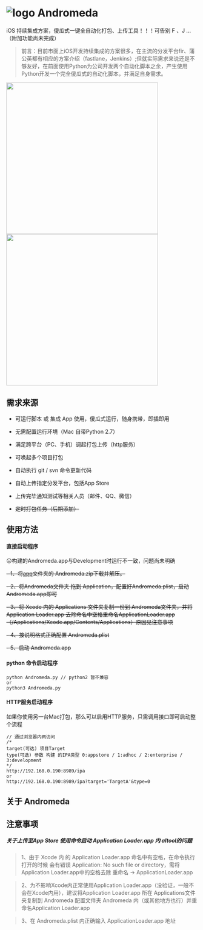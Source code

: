 # ![logo](https://github.com/liucaide/Andromeda/blob/master/imags/Andromeda.png)  Andromeda
iOS 持续集成方案，傻瓜式一键全自动化打包、上传工具！！！可告别 F 、J ...（附加功能尚未完成）
> 前言：目前市面上iOS开发持续集成的方案很多，在主流的分发平台fir、蒲公英都有相应的方案介绍（fastlane，Jenkins）;但就实际需求来说还是不够友好，在前面使用Python为公司开发两个自动化脚本之余，产生使用Python开发一个完全傻瓜式的自动化脚本，并满足自身需求。

<img src="https://github.com/liucaide/Andromeda/blob/master/imags/process%402x.png" width="400" align=left />
<img src="https://github.com/liucaide/Andromeda/blob/master/imags/plist%402x.png" width="400" align=center />

## 需求来源
- 可运行脚本 或 集成 App 使用，傻瓜式运行，随身携带，即插即用

- 无需配置运行环境（Mac 自带Python 2.7）

- 满足跨平台（PC、手机）调起打包上传（http服务）

- 可唤起多个项目打包

- 自动执行 git / svn 命令更新代码

- 自动上传指定分发平台，包括App Store

- 上传完毕通知测试等相关人员（邮件、QQ、微信）

- ~~定时打包任务（后期添加）~~

## 使用方法
#### 直接启动程序

☹️构建的Andromeda.app与Development时运行不一致，问题尚未明确

~~- 1、将[app]()文件夹的 Andromeda.zip下载并解压。~~

~~- 2、将Andromeda文件夹 拖到 Application，配置好Andromeda.plist，启动Andromeda.app即可~~

~~- 3、将 Xcode 内的 Applications 文件夹复制一份到 Andromeda文件夹，并将 Application Loader.app 去除命名中空格重命名ApplicationLoader.app （/Applications/Xcode.app/Contents/Applications）原因见注意事项~~

~~- 4、按说明格式正确配置 Andromeda.plist~~

~~- 5、启动 Andromeda.app~~

#### python 命令启动程序
```
python Andromeda.py // python2 暂不兼容
or
python3 Andromeda.py
```
#### HTTP服务启动程序
如果你使用另一台Mac打包，那么可以启用HTTP服务，只需调用接口即可启动整个流程
```
// 通过浏览器内网访问
/*
target(可选) 项目Target
type(可选) 参数 构建 的IPA类型 0:appstore / 1:adhoc / 2:enterprise / 3:development
*/
http://192.168.0.190:8989/ipa
or
http://192.168.0.190:8989/ipa?target='TargetA'&type=0
```

## 关于 Andromeda
## 注意事项
##### 关于上传至App Store 使用命令启动 Application Loader.app 内 altool的问题
> 1、由于 Xcode 内 的 Application Loader.app 命名中有空格，在命令执行打开的时候
会有错误 Application: No such file or directory，需将Application Loader.app中的空格去除 重命名 -> ApplicationLoader.app

> 2、为不影响Xcode内正常使用Application Loader.app（没验证，一般不会在Xcode内用），建议将Application Loader.app 所在 Applications文件夹复制到 Andromeda 配置文件夹 Andromeda 内（或其他地方也行）并重命名Application Loader.app

> 3、在 Andromeda.plist 内正确输入 ApplicationLoader.app 地址

